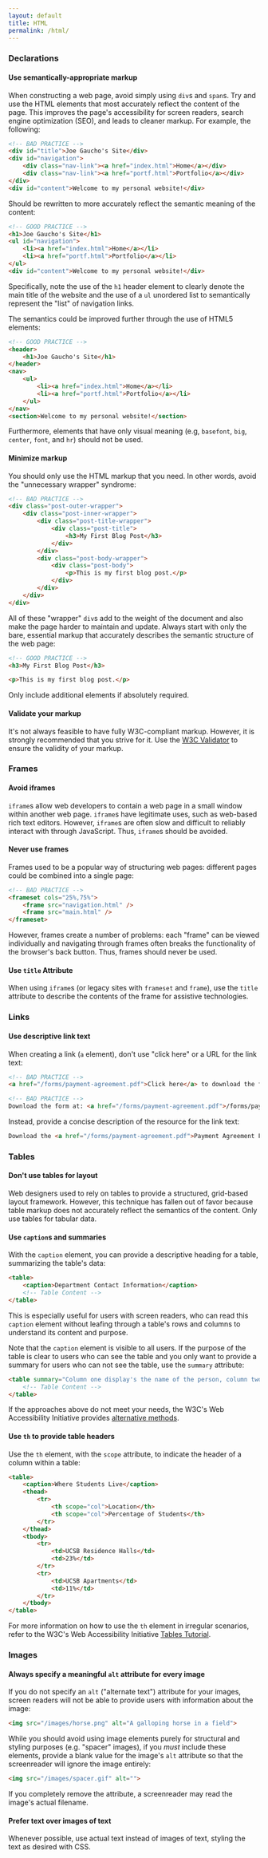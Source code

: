 ```yaml
---
layout: default
title: HTML
permalink: /html/
---
```


### Declarations

#### Use semantically-appropriate markup

When constructing a web page, avoid simply using `div`s and `span`s. Try and
use the HTML elements that most accurately reflect the content of the page.
This improves the page's accessibility for screen readers, search engine
optimization (SEO), and leads to cleaner markup. For example, the following:

```html
<!-- BAD PRACTICE -->
<div id="title">Joe Gaucho's Site</div>
<div id="navigation">
    <div class="nav-link"><a href="index.html">Home</a></div>
    <div class="nav-link"><a href="portf.html">Portfolio</a></div>
</div>
<div id="content">Welcome to my personal website!</div>
```

Should be rewritten to more accurately reflect the semantic meaning of the
content:

```html
<!-- GOOD PRACTICE -->
<h1>Joe Gaucho's Site</h1>
<ul id="navigation">
    <li><a href="index.html">Home</a></li>
    <li><a href="portf.html">Portfolio</a></li>
</ul>
<div id="content">Welcome to my personal website!</div>
```

Specifically, note the use of the `h1` header element to clearly denote the
main title of the website and the use of a `ul` unordered list to semantically
represent the "list" of navigation links.

The semantics could be improved further through the use of HTML5 elements:

```html
<!-- GOOD PRACTICE -->
<header>
    <h1>Joe Gaucho's Site</h1>
</header>
<nav>
    <ul>
        <li><a href="index.html">Home</a></li>
        <li><a href="portf.html">Portfolio</a></li>
    </ul>
</nav>
<section>Welcome to my personal website!</section>
```

Furthermore, elements that have only visual meaning (e.g, `basefont`, `big`,
`center`, `font`, and `hr`) should not be used.

#### Minimize markup

You should only use the HTML markup that you need. In other words, avoid the
"unnecessary wrapper" syndrome:

```html
<!-- BAD PRACTICE -->
<div class="post-outer-wrapper">
    <div class="post-inner-wrapper">
        <div class="post-title-wrapper">
            <div class="post-title">
                <h3>My First Blog Post</h3>
            </div>
        </div>
        <div class="post-body-wrapper">
            <div class="post-body">
                <p>This is my first blog post.</p>
            </div>
        </div>
    </div>
</div>
```

All of these "wrapper" `div`s add to the weight of the document and also make
the page harder to maintain and update. Always start with only the bare,
essential markup that accurately describes the semantic structure of the web
page:

```html
<!-- GOOD PRACTICE -->
<h3>My First Blog Post</h3>

<p>This is my first blog post.</p>
```

Only include additional elements if absolutely required.

#### Validate your markup

It's not always feasible to have fully W3C-compliant markup. However, it is
strongly recommended that you strive for it. Use the
[W3C Validator](https://validator.w3.org/) to ensure the validity of your
markup.

### Frames

#### Avoid iframes

`iframe`s allow web developers to contain a web page in a small window within
another web page. `iframe`s have legitimate uses, such as web-based rich text
editors. However, `iframe`s are often slow and difficult to reliably interact
with through JavaScript. Thus, `iframe`s should be avoided.

#### Never use frames

Frames used to be a popular way of structuring web pages: different pages
could be combined into a single page:

```html
<!-- BAD PRACTICE -->
<frameset cols="25%,75%">
    <frame src="navigation.html" />
    <frame src="main.html" />
</frameset>
```

However, frames create a number of problems: each "frame" can be viewed
individually and navigating through frames often breaks the functionality of
the browser's back button. Thus, frames should never be used.

#### Use `title` Attribute

When using `iframe`s (or legacy sites with `frameset` and `frame`), use the
`title` attribute to describe the contents of the frame for assistive
technologies.

### Links

#### Use descriptive link text

When creating a link (`a` element), don't use "click here" or a URL for the
link text:

```html
<!-- BAD PRACTICE -->
<a href="/forms/payment-agreement.pdf">Click here</a> to download the form

<!-- BAD PRACTICE -->
Download the form at: <a href="/forms/payment-agreement.pdf">/forms/payment-agreement.pdf</a>
```

Instead, provide a concise description of the resource for the link text:

```html
Download the <a href="/forms/payment-agreement.pdf">Payment Agreement Form</a>
```

### Tables

#### Don't use tables for layout

Web designers used to rely on tables to provide a structured, grid-based layout
framework. However, this technique has fallen out of favor because table markup
does not accurately reflect the semantics of the content. Only use tables for
tabular data.

#### Use `caption`s and summaries

With the `caption` element, you can provide a descriptive heading for a table,
summarizing the table's data:

```html
<table>
    <caption>Department Contact Information</caption>
    <!-- Table Content -->
</table>
```

This is especially useful for users with screen readers, who can read this
`caption` element without leafing through a table's rows and columns to
understand its content and purpose.

Note that the `caption` element is visible to all users. If the purpose of the
table is clear to users who can see the table and you only want to provide a
summary for users who can not see the table, use the `summary` attribute:

```html
<table summary="Column one display's the name of the person, column two displays their phone number">
    <!-- Table Content -->
</table>
```

If the approaches above do not meet your needs, the W3C's Web Accessibility
Initiative provides [alternative methods](https://www.w3.org/WAI/tutorials/tables/caption-summary/).

#### Use `th` to provide table headers

Use the `th` element, with the `scope` attribute, to indicate the header of a
column within a table:

```html
<table>
    <caption>Where Students Live</caption>
    <thead>
        <tr>
            <th scope="col">Location</th>
            <th scope="col">Percentage of Students</th>
        </tr>
    </thead>
    <tbody>
        <tr>
            <td>UCSB Residence Halls</td>
            <td>23%</td>
        </tr>
        <tr>
            <td>UCSB Apartments</td>
            <td>11%</td>
        </tr>
    </tbody>
</table>
```

For more information on how to use the `th` element in irregular scenarios,
refer to the W3C's Web Accessibility Initiative [Tables Tutorial](https://www.w3.org/WAI/tutorials/tables/).

### Images

<!-- -->

#### Always specify a meaningful `alt` attribute for every image

If you do not specify an `alt` ("alternate text") attribute for your images,
screen readers will not be able to provide users with information about the
image:

```html
<img src="/images/horse.png" alt="A galloping horse in a field">
```

While you should avoid using image elements purely for structural and styling
purposes (e.g. "spacer" images), if you <em>must</em> include these elements,
provide a blank value for the image's `alt` attribute so that the screenreader
will ignore the image entirely:

```html
<img src="/images/spacer.gif" alt="">
```

If you completely remove the attribute, a screenreader may read the image's
actual filename.

#### Prefer text over images of text

Whenever possible, use actual text instead of images of text, styling the text
as desired with CSS.
